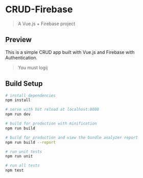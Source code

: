 # CRUD-Firebase

> A Vue.js + Firebase project

## Preview

This is a simple CRUD app built with Vue.js and Firebase with Authentication.

> You must logij

## Build Setup

``` bash
# install dependencies
npm install

# serve with hot reload at localhost:8080
npm run dev

# build for production with minification
npm run build

# build for production and view the bundle analyzer report
npm run build --report

# run unit tests
npm run unit

# run all tests
npm test
```
